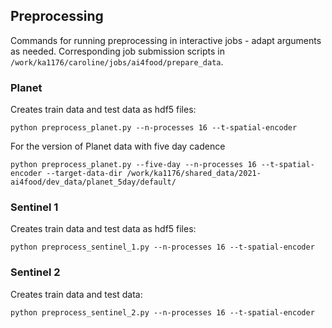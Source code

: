 ## Preprocessing

Commands for running preprocessing in interactive jobs - adapt arguments as needed. Corresponding job submission scripts in `/work/ka1176/caroline/jobs/ai4food/prepare_data`.

### Planet

Creates train data and test data as hdf5 files:

`python preprocess_planet.py --n-processes 16 --t-spatial-encoder`

For the version of Planet data with five day cadence

`python preprocess_planet.py --five-day --n-processes 16 --t-spatial-encoder --target-data-dir /work/ka1176/shared_data/2021-ai4food/dev_data/planet_5day/default/`

### Sentinel 1

Creates train data and test data as hdf5 files:

`python preprocess_sentinel_1.py --n-processes 16 --t-spatial-encoder`

### Sentinel 2

Creates train data and test data:

`python preprocess_sentinel_2.py --n-processes 16 --t-spatial-encoder`
